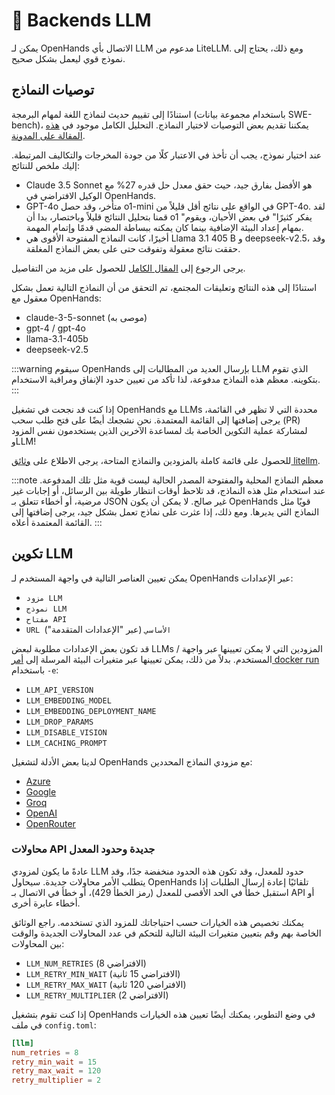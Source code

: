 

# 🤖 Backends LLM

يمكن لـ OpenHands الاتصال بأي LLM مدعوم من LiteLLM. ومع ذلك، يحتاج إلى نموذج قوي ليعمل بشكل صحيح.

## توصيات النماذج

استنادًا إلى تقييم حديث لنماذج اللغة لمهام البرمجة (باستخدام مجموعة بيانات SWE-bench)، يمكننا تقديم بعض التوصيات لاختيار النماذج. التحليل الكامل موجود في [هذه المقالة على المدونة](https://www.all-hands.dev/blog/evaluation-of-llms-as-coding-agents-on-swe-bench-at-30x-speed).

عند اختيار نموذج، يجب أن تأخذ في الاعتبار كلًا من جودة المخرجات والتكاليف المرتبطة. إليك ملخص للنتائج:

- Claude 3.5 Sonnet هو الأفضل بفارق جيد، حيث حقق معدل حل قدره 27% مع الوكيل الافتراضي في OpenHands.
- GPT-4o متأخر، وقد حصل o1-mini في الواقع على نتائج أقل قليلاً من GPT-4o. لقد قمنا بتحليل النتائج قليلاً وباختصار، بدا أن o1 "يفكر كثيرًا" في بعض الأحيان، ويقوم بمهام إعداد البيئة الإضافية بينما كان يمكنه ببساطة المضي قدمًا وإتمام المهمة.
- أخيرًا، كانت النماذج المفتوحة الأقوى هي Llama 3.1 405 B و deepseek-v2.5، وقد حققت نتائج معقولة وتفوقت حتى على بعض النماذج المغلقة.

يرجى الرجوع إلى [المقال الكامل](https://www.all-hands.dev/blog/evaluation-of-llms-as-coding-agents-on-swe-bench-at-30x-speed) للحصول على مزيد من التفاصيل.

استنادًا إلى هذه النتائج وتعليقات المجتمع، تم التحقق من أن النماذج التالية تعمل بشكل معقول مع OpenHands:

- claude-3-5-sonnet (موصى به)
- gpt-4 / gpt-4o
- llama-3.1-405b
- deepseek-v2.5

:::warning
سيقوم OpenHands بإرسال العديد من المطالبات إلى LLM الذي تقوم بتكوينه. معظم هذه النماذج مدفوعة، لذا تأكد من تعيين حدود الإنفاق ومراقبة الاستخدام.
:::

إذا كنت قد نجحت في تشغيل OpenHands مع LLMs محددة التي لا تظهر في القائمة، يرجى إضافتها إلى القائمة المعتمدة. نحن نشجعك أيضًا على فتح طلب سحب (PR) لمشاركة عملية التكوين الخاصة بك لمساعدة الآخرين الذين يستخدمون نفس المزود وLLM!

للحصول على قائمة كاملة بالمزودين والنماذج المتاحة، يرجى الاطلاع على [وثائق litellm](https://docs.litellm.ai/docs/providers).

:::note
معظم النماذج المحلية والمفتوحة المصدر الحالية ليست قوية مثل تلك المدفوعة. عند استخدام مثل هذه النماذج، قد تلاحظ أوقات انتظار طويلة بين الرسائل، أو إجابات غير مرضية، أو أخطاء تتعلق بـ JSON غير صالح. لا يمكن أن يكون OpenHands قويًا مثل النماذج التي يديرها. ومع ذلك، إذا عثرت على نماذج تعمل بشكل جيد، يرجى إضافتها إلى القائمة المعتمدة أعلاه.
:::

## تكوين LLM

يمكن تعيين العناصر التالية في واجهة المستخدم لـ OpenHands عبر الإعدادات:

- `مزود LLM`
- `نموذج LLM`
- `مفتاح API`
- `URL الأساسي` (عبر "الإعدادات المتقدمة")

قد تكون بعض الإعدادات مطلوبة لبعض LLMs / المزودين التي لا يمكن تعيينها عبر واجهة المستخدم. بدلاً من ذلك، يمكن تعيينها عبر متغيرات البيئة المرسلة إلى [أمر docker run](/modules/usage/installation#start-the-app) باستخدام `-e`:

- `LLM_API_VERSION`
- `LLM_EMBEDDING_MODEL`
- `LLM_EMBEDDING_DEPLOYMENT_NAME`
- `LLM_DROP_PARAMS`
- `LLM_DISABLE_VISION`
- `LLM_CACHING_PROMPT`

لدينا بعض الأدلة لتشغيل OpenHands مع مزودي النماذج المحددين:

- [Azure](llms/azure-llms)
- [Google](llms/google-llms)
- [Groq](llms/groq)
- [OpenAI](llms/openai-llms)
- [OpenRouter](llms/openrouter)

### محاولات API جديدة وحدود المعدل

عادةً ما يكون لمزودي LLM حدود للمعدل، وقد تكون هذه الحدود منخفضة جدًا، وقد يتطلب الأمر محاولات جديدة. سيحاول OpenHands تلقائيًا إعادة إرسال الطلبات إذا استقبل خطأ في الحد الأقصى للمعدل (رمز الخطأ 429)، أو خطأ في الاتصال بـ API أو أخطاء عابرة أخرى.

يمكنك تخصيص هذه الخيارات حسب احتياجاتك للمزود الذي تستخدمه. راجع الوثائق الخاصة بهم وقم بتعيين متغيرات البيئة التالية للتحكم في عدد المحاولات الجديدة والوقت بين المحاولات:

- `LLM_NUM_RETRIES` (الافتراضي 8)
- `LLM_RETRY_MIN_WAIT` (الافتراضي 15 ثانية)
- `LLM_RETRY_MAX_WAIT` (الافتراضي 120 ثانية)
- `LLM_RETRY_MULTIPLIER` (الافتراضي 2)

إذا كنت تقوم بتشغيل OpenHands في وضع التطوير، يمكنك أيضًا تعيين هذه الخيارات في ملف `config.toml`:

```toml
[llm]
num_retries = 8
retry_min_wait = 15
retry_max_wait = 120
retry_multiplier = 2
```